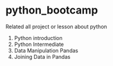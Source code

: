 # python_bootcamp

Related all project or lesson about python
1. Python introduction
2. Python Intermediate
3. Data Manipulation Pandas
4. Joining Data in Pandas

